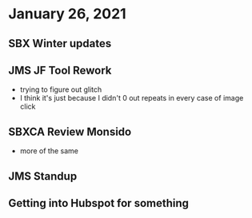 # January 26, 2021

## SBX Winter updates

## JMS JF Tool Rework
- trying to figure out glitch
- I think it's just because I didn't 0 out repeats in every case of image click

## SBXCA Review Monsido
- more of the same

## JMS Standup

## Getting into Hubspot for something